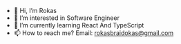 - 👋 Hi, I’m Rokas
- 👀 I’m interested in Software Engineer
- 🌱 I’m currently learning React And TypeScript
- 📫 How to reach me? Email: rokasbraidokas@gmail.com

<!---
MaRokas2005/MaRokas2005 is a ✨ special ✨ repository because its `README.md` (this file) appears on your GitHub profile.
You can click the Preview link to take a look at your changes.
--->
